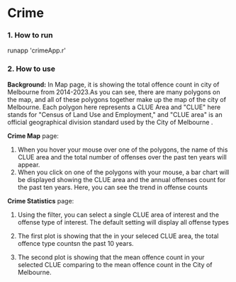 # Crime

### 1. How to run

 runapp 'crimeApp.r'

### 2. How to use

**Background:** In Map page, it is showing the total offence count in city of Melbourne from 2014-2023.As you can see, there are many polygons on the map, and all of these polygons together make up the map of the city of Melbourne. Each polygon here represents a CLUE Area and "CLUE" here stands for "Census of Land Use and Employment," and "CLUE area" is an official geographical division standard used by the City of Melbourne .

**Crime Map** page: 

1. When you hover your mouse over one of the polygons, the name of this CLUE area and the total number of offenses over the past ten years will appear. 
2. When you click on one of the polygons with your mouse, a bar chart will be displayed showing the CLUE area and the annual offenses count for the past ten years. Here, you can see the trend in offense counts

**Crime Statistics** page: 

1. Using the filter, you can select a single CLUE area of interest and the offense type of interest. The default setting will display all offense types

2. The first plot is showing that the in your seleced CLUE area, the total offence type countsn the past 10 years.
3. The second plot is showing that the mean offence count in your selected CLUE  comparing to the mean offence count in the City of Melbourne.